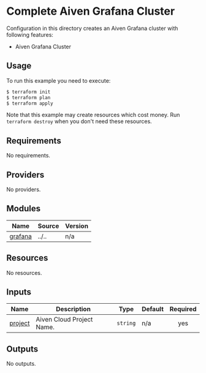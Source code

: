 # Complete Aiven Grafana Cluster

Configuration in this directory creates an Aiven Grafana cluster with following features:

- Aiven Grafana Cluster

## Usage

To run this example you need to execute:

```bash
$ terraform init
$ terraform plan
$ terraform apply
```

Note that this example may create resources which cost money. Run `terraform destroy` when you don't need these resources.


<!-- BEGIN_TF_DOCS -->
## Requirements

No requirements.

## Providers

No providers.

## Modules

| Name | Source | Version |
|------|--------|---------|
| <a name="module_grafana"></a> [grafana](#module\_grafana) | ../.. | n/a |

## Resources

No resources.

## Inputs

| Name | Description | Type | Default | Required |
|------|-------------|------|---------|:--------:|
| <a name="input_project"></a> [project](#input\_project) | Aiven Cloud Project Name. | `string` | n/a | yes |

## Outputs

No outputs.
<!-- END_TF_DOCS -->